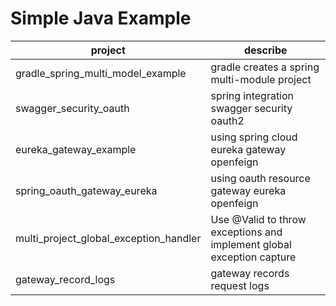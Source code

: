 # Simple Java Example

| project                                | describe                                                              |
| -------------------------------------- | --------------------------------------------------------------------- |
| gradle_spring_multi_model_example      | gradle creates a spring multi-module project                          |
| swagger_security_oauth                 | spring integration swagger security oauth2                            |
| eureka_gateway_example                 | using spring cloud eureka gateway openfeign                           |
| spring_oauth_gateway_eureka            | using oauth resource gateway eureka openfeign                         |
| multi_project_global_exception_handler | Use @Valid to throw exceptions and implement global exception capture |
| gateway_record_logs                    | gateway records request logs                                          |
